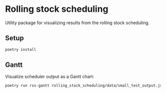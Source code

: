 # Rolling stock scheduling

Utility package for visualizing results from the rolling stock scheduling.

## Setup

```sh
poetry install
```

## Gantt

Visualize scheduler output as a Gantt chart:

```sh
poetry run rss-gantt rolling_stock_scheduling/data/small_test_output.json
```

